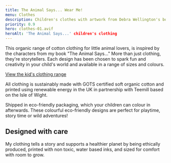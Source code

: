 ```yaml
---
title: The Animal Says... Wear Me!
menu: Clothes
description: Children's clothes with artwork from Debra Wellington's book 'The Animal Says...'.
priority: 0.9
hero: clothes-01.avif
heroAlt: 'The Animal Says...' children's clothing
---
```


This organic range of cotton clothing for little animal lovers, is inspired by the characters from my book "The Animal Says..." More than just clothing, they're storytellers. Each design has been chosen to spark fun and creativity in your child's world and available in a range of sizes and colours.

<p><a href="https://theanimalsays.com/" class="button">View the kid's clothing range</a></p>

All clothing is sustainably made with GOTS certified soft organic cotton and printed using renewable energy in the UK in partnership with Teemill based on the Isle of Wight.

Shipped in eco-friendly packaging, which your children can colour in afterwards. These colourful eco-friendly designs are perfect for playtime, story time or wild adventures!

## Designed with care

My clothing tells a story and supports a healthier planet by being ethically produced, printed with non toxic, water based inks, and sized for comfort with room to grow.
